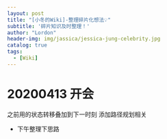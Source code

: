 ```yaml
---
layout: post
title: "[小冬的Wiki]-整理碎片化想法💡"
subtitle: '碎片知识及时整理！'
author: "Lordon"
header-img: img/jassica/jessica-jung-celebrity.jpg
catalog: true
tags:
  - [Wiki]
---
```

# 20200413 开会
之前用的状态转移叠加到下一时刻 
添加路径规划相关
-  下午整理下思路 






